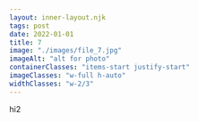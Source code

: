 ```yaml
---
layout: inner-layout.njk
tags: post
date: 2022-01-01
title: 7
image: "./images/file_7.jpg"
imageAlt: "alt for photo"
containerClasses: "items-start justify-start"
imageClasses: "w-full h-auto"
widthClasses: "w-2/3"
---
```


hi2
